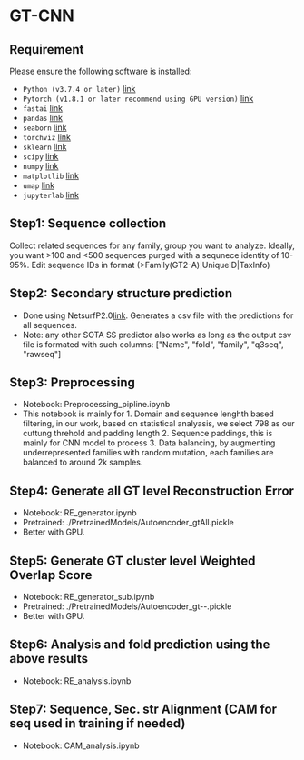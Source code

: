 # GT-CNN

## Requirement

Please ensure the following software is installed:

- `Python (v3.7.4 or later)` [link](https://www.python.org/downloads/)
- `Pytorch (v1.8.1 or later recommend using GPU version)` [link](https://pytorch.org/)
- `fastai` [link](https://fastai1.fast.ai/install.html)
- `pandas` [link](https://pandas.pydata.org/pandas-docs/stable/getting_started/install.html)
- `seaborn` [link](https://seaborn.pydata.org/installing.html)
- `torchviz` [link](https://pypi.org/project/torchviz/)
- `sklearn` [link](https://scikit-learn.org/stable/install.html)
- `scipy` [link](https://www.scipy.org/install.html)
- `numpy` [link](https://numpy.org/install/)
- `matplotlib` [link](https://matplotlib.org/stable/users/installing.html)
- `umap` [link](https://umap-learn.readthedocs.io/en/latest/)
- `jupyterlab` [link](https://jupyterlab.readthedocs.io/en/stable/getting_started/installation.html)

## Step1: Sequence collection
Collect related sequences for any family, group you want to analyze. Ideally, you want >100 and <500 sequences purged with a sequnece identity of 10-95%.
Edit sequence IDs in format (>Family(GT2-A)|UniqueID|TaxInfo)

## Step2: Secondary structure prediction
- Done using NetsurfP2.0[link](http://www.cbs.dtu.dk/services/NetSurfP/). Generates a csv file with the predictions for all sequences. 
- Note: any other SOTA SS predictor also works as long as the output csv file is formated with such columns: ["Name", "fold", "family", "q3seq", "rawseq"]


## Step3: Preprocessing
- Notebook: Preprocessing_pipline.ipynb
- This notebook is mainly for 1. Domain and sequence lenghth based filtering, in our work, based on statistical analyasis, we select 798 as our cuttung threhold and padding length 2. Sequence paddings, this is mainly for CNN model to process 3. Data balancing, by augmenting underrepresented families with random mutation, each families are balanced to around 2k samples.


## Step4: Generate all GT level Reconstruction Error
- Notebook: RE_generator.ipynb
- Pretrained: ./PretrainedModels/Autoencoder_gtAll.pickle
- Better with GPU. 

## Step5: Generate GT cluster level Weighted Overlap Score
- Notebook: RE_generator_sub.ipynb
- Pretrained: ./PretrainedModels/Autoencoder_gt--.pickle
- Better with GPU.

## Step6: Analysis and fold prediction using the above results
- Notebook: RE_analysis.ipynb

## Step7: Sequence, Sec. str Alignment (CAM for seq used in training if needed)
- Notebook: CAM_analysis.ipynb
